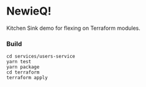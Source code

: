 # NewieQ!

Kitchen Sink demo for flexing on Terraform modules.

### Build
```
cd services/users-service
yarn test
yarn package
cd terraform
terraform apply
```